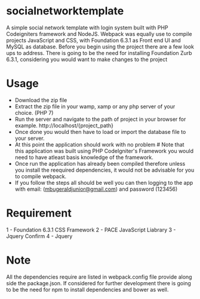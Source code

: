 # socialnetworktemplate
A simple social network template with login system built with PHP Codeigniters framework and NodeJS. Webpack was equally use to compile projects JavaScript and CSS, with Foundation 6.3.1 as Front end UI and MySQL as database. Before you begin using the project there are a few look ups to address. There is going to be the need for installing Foundation Zurb 6.3.1, considering you would want to make changes to the project

# Usage
 - Download the zip file
 - Extract the zip file in your wamp, xamp or any php server of your choice. (PHP 7)
 - Run the server and navigate to the path of project in your browser for example. http://localhost/{project_path}
 - Once done you would then have to load or import the database file to your server.
 - At this point the application should work with no problem # Note that this application was built using PHP CodeIgniter's Framework you    would need to have atleast basis knowledge of the framework.
 - Once run the application has already been compiled therefore unless you install the reequired dependencies, it would not be advisable      for you to compile webpack.
 - If you follow the steps all should be well you can then logging to the app with email: (mbugeraldjunior@gmail.com) and password            (123456)

# Requirement
1 - Foundation 6.3.1 CSS Framework
2 - PACE JavaScript Liabrary
3 - Jquery Confirm
4 - Jquery

# Note
All the dependencies require are listed in webpack.config file provide along side the package.json. If considered for further development there is going to be the need for npm to install dependencies and bower as well.
